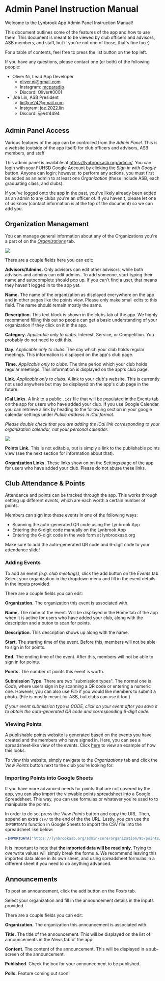 # Admin Panel Instruction Manual

Welcome to the Lynbrook App Admin Panel Instruction Manual!

This document outlines some of the features of the app and how to use them. This document is meant to be viewed by club officers and advisors, ASB members, and staff, but if you're not one of those, that's fine too :)

For a table of contents, feel free to press the list button on the top left.

If you have any questions, please contact one (or both) of the following people:

- Oliver Ni, Lead App Developer
  - oliver.ni@gmail.com
  - Instagram: [mcparadip](https://www.instagram.com/mcparadip/)
  - Discord: Oliver#0001
- Joe Lin, ASB President
  - lin0joe24@gmail.com
  - Instgram: [joe.2022.lin](https://www.instagram.com/joe.2022.lin/)
  - Discord: 💻☕#4494

## Admin Panel Access

Various features of the app can be controlled from the _Admin Panel_. This is a website (outside of the app itself) for club officers and advisors, ASB members, and staff.

This admin panel is available at https://lynbrookasb.org/admin/. You can login with your FUHSD Google Account by clicking the _Sign in with Google_ button. Anyone can login; however, to perform any actions, you must first be added as an admin to at least one _Organization_ (these include ASB, each graduating class, and clubs).

If you've logged onto the app in the past, you've likely already been added as an admin to any clubs you're an officer of. If you haven't, please let one of us know (contact information is at the top of the document) so we can add you.

## Organization Management

You can manage general information about any of the Organizations you're a part of on the [_Organizations_](https://lynbrookasb.org/admin/core/organization/) tab.

![](./organization.png)

There are a couple fields here you can edit:

**Advisors/Admins.** Only advisors can edit other advisors, while both advisors and admins can edit admins. To add someone, start typing their name and autocomplete should pop up. If you can't find a user, that means they haven't logged in to the app yet.

**Name.** The name of the organization as displayed everywhere on the app and in other pages like the points view. Please only make small edits to this field. The name should remain mostly the same.

**Description.** This text block is shown in the clubs tab of the app. We highly recommend filling this out so people can get a basic understanding of your organization if they click on it in the app.

**Category.** _Applicable only to clubs_. Interest, Service, or Competition. You probably do not need to edit this.

**Day.** _Applicable only to clubs_. The day which your club holds regular meetings. This information is displayed on the app's club page.

**Time.** _Applicable only to clubs_. The time period which your club holds regular meetings. This information is displayed on the app's club page.

**Link.** _Applicable only to clubs_. A link to your club's website. This is currently not used anywhere but may be displayed on the app's club page in the future.

**iCal Links.** A link to a public `.ics` file that will be populated in the Events tab on the app for users who have added your club. If you use Google Calendar, you can retrieve a link by heading to the following section in your google calendar settings under _Public address in iCal format_.

_Please double check that you are adding the iCal link corresponding to your organization calendar, not your personal calendar._

![](./calendar.png)

**Points Link.** This is not editable, but is simply a link to the publishable points view (see the next section for information about that).

**Organization Links.** These links show on on the Settings page of the app for users who have added your club. Please do not abuse these links.

## Club Attendance & Points

Attendance and points can be tracked through the app. This works through setting up different _events_, which are each worth a certain number of points.

Members can sign into these events in one of the following ways:

- Scanning the auto-generated QR code using the Lynbrook App
- Entering the 6-digit code manually on the Lynbrook App
- Entering the 6-digit code in the web form at lynbrookasb.org

Make sure to add the auto-generated QR code and 6-digit code to your attendance slide!

### Adding Events

To add an event _(e.g. club meetings)_, click the add button on the _Events_ tab. Select your organization in the dropdown menu and fill in the event details in the inputs provided.

There are a couple fields you can edit:

**Organization.** The organization this event is associated with.

**Name.** The name of the event. Will be displayed in the Home tab of the app when it is active for users who have added your club, along with the description and a buton to scan for points.

**Description.** This description shows up along with the name.

**Start.** The starting time of the event. Before this, members will not be able to sign in for points.

**End.** The ending time of the event. After this, members will not be able to sign in for points.

**Points.** The number of points this event is worth.

**Submission Type.** There are two "submission types". The normal one is _Code_, where users sign in by scanning a QR code or entering a numeric one. However, you can also use _File_ if you would like members to submit a photo. (File is mostly meant for ASB, but clubs can use it too.)

_If your event submission type is CODE, click on your event after you save it to obtain the auto-generated QR code and corresponding 6-digit code._

### Viewing Points

A publishable points website is generated based on the events you have created and the members who have signed in. Here, you can see a spreadsheet-like view of the events. Click [here](https://lynbrookasb.org/admin/core/organization/95/points/) to view an example of how this looks.

To view this website, simply navigate to the _Organizations_ tab and click the _View Points_ button next to the club you're looking for.

### Importing Points into Google Sheets

If you have more advanced needs for points that are not covered by the app, you can also import the viewable points spreadsheet into a Google Spreadsheet. This way, you can use formulas or whatever you're used to to manipulate the points.

In order to do so, press the _View Points_ button and copy the URL. Then, append an extra `csv/` to the end of the the URL. Lastly, you can use the `IMPORTDATA` function in Google Sheets to import the CSV file into the spreadsheet like below:

```js
=IMPORTDATA("https://lynbrookasb.org/admin/core/organization/95/points/csv/")
```

It is important to note that **the imported data will be read only.** Trying to overwrite values will simply break the formula. We recommend leaving this imported data alone in its own sheet, and using spreadsheet formulas in a different sheet if you need to do anything advanced.

## Announcements

To post an announcement, click the add button on the _Posts_ tab.

Select your organization and fill in the announcement details in the inputs provided.

There are a couple fields you can edit:

**Organization.** The organization this announcement is associated with.

**Title.** The title of the announcement. This will be displayed on the list of announcements in the _News_ tab of the app.

**Content.** The content of the announcement. This will be displayed in a sub-screen of the announcement.

**Published.** Check the box for your announcement to be published.

**Polls.** Feature coming out soon!
